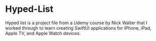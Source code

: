 # Hyped-List

Hyped list is a project file from a Udemy course by Nick Walter that I worked through to learn creating SwiftUI applications for iPhone, iPad, Apple TV, and Apple Watch devices.
